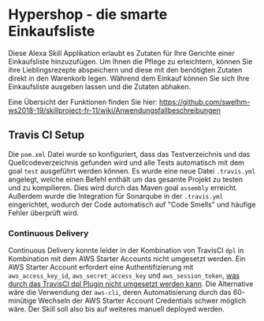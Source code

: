 ﻿
# Hypershop - die smarte Einkaufsliste
Diese Alexa Skill Applikation erlaubt es Zutaten für Ihre Gerichte einer Einkaufsliste hinzuzufügen.
Um Ihnen die Pflege zu erleichtern, können Sie ihre Lieblingsrezepte abspeichern und diese mit den benötigten Zutaten direkt in den Warenkorb legen.
Während dem Einkauf können Sie sich Ihre Einkaufsliste ausgeben lassen und die Zutaten abhaken.

Eine Übersicht der Funktionen finden Sie hier:
https://github.com/sweIhm-ws2018-19/skillproject-fr-11/wiki/Anwendungsfallbeschreibungen

## Travis CI Setup
Die `pom.xml` Datei wurde so konfiguriert, dass das Testverzeichnis und das Quellcodeverzeichnis gefunden wird und alle Tests automatisch mit dem goal `test` ausgeführt werden können. Es wurde eine neue Datei `.travis.yml` angelegt, welche einen Befehl enthält um das gesamte Projekt zu testen und zu kompilieren. Dies wird durch das Maven goal `assembly` erreicht. Außerdem wurde die Integration für Sonarqube in der `.travis.yml` eingerichtet, wodurch der Code automatisch auf "Code Smells" und häufige Fehler überprüft wird.

### Continuous Delivery
Continuous Delivery konnte leider in der Kombination von TravisCI `dpl` in Kombination mit dem AWS Starter Accounts nicht umgesetzt werden. Ein AWS Starter Account erfordert eine Authentifizierung mit `aws_access_key_id`, `aws_secret_access_key` und `aws_session_token`, [was durch das TravisCI dpl Plugin nicht umgesetzt werden kann](https://github.com/travis-ci/dpl/issues/731). Die Alternative wäre die Verwendung der `aws-cli`, deren Automatisierung durch das 60-minütige Wechseln der AWS Starter Account Credentials schwer möglich wäre. Der Skill soll also bis auf weiteres manuell deployed werden.



